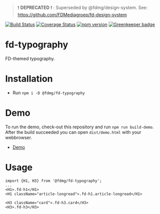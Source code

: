 > :exclamation: **DEPRECATED** :exclamation: : Superseded by @fdmg/design-system. See: https://github.com/FDMediagroep/fd-design-system

[![Build Status](https://travis-ci.org/FDMediagroep/fd-ts-react-typography.svg?branch=master)](https://travis-ci.org/FDMediagroep/fd-ts-react-typography)
[![Coverage Status](https://coveralls.io/repos/github/FDMediagroep/fd-ts-react-typography/badge.svg?branch=master)](https://coveralls.io/github/FDMediagroep/fd-ts-react-typography?branch=master)
[![npm version](https://badge.fury.io/js/%40fdmg%2Ffd-typography.svg)](https://badge.fury.io/js/%40fdmg%2Ffd-typography)
[![Greenkeeper badge](https://badges.greenkeeper.io/FDMediagroep/fd-ts-react-typography.svg)](https://greenkeeper.io/)

# fd-typography

FD-themed typography.

# Installation

-   Run `npm i -D @fdmg/fd-typography`

# Demo

To run the demo, check-out this repository and run `npm run build-demo`.
After the build succeeded you can open `dist/demo.html` with your webbrowser.

-   [Demo](http://static.fd.nl/react/typography/demo.html)

# Usage

```
import {H1, H3} from '@fdmg/fd-typography';
...
<H1>.fd-h1</H1>
<H1 className="article-longread">.fd-h1.article-longread</H1>

<H3 className="card">.fd-h3.card</H3>
<H3>.fd-h3</H3>
```
